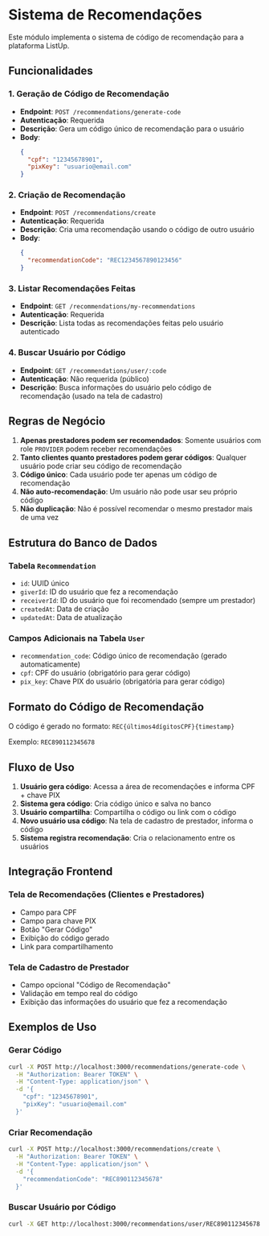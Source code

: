 # Sistema de Recomendações

Este módulo implementa o sistema de código de recomendação para a plataforma ListUp.

## Funcionalidades

### 1. Geração de Código de Recomendação
- **Endpoint**: `POST /recommendations/generate-code`
- **Autenticação**: Requerida
- **Descrição**: Gera um código único de recomendação para o usuário
- **Body**:
  ```json
  {
    "cpf": "12345678901",
    "pixKey": "usuario@email.com"
  }
  ```

### 2. Criação de Recomendação
- **Endpoint**: `POST /recommendations/create`
- **Autenticação**: Requerida
- **Descrição**: Cria uma recomendação usando o código de outro usuário
- **Body**:
  ```json
  {
    "recommendationCode": "REC1234567890123456"
  }
  ```

### 3. Listar Recomendações Feitas
- **Endpoint**: `GET /recommendations/my-recommendations`
- **Autenticação**: Requerida
- **Descrição**: Lista todas as recomendações feitas pelo usuário autenticado

### 4. Buscar Usuário por Código
- **Endpoint**: `GET /recommendations/user/:code`
- **Autenticação**: Não requerida (público)
- **Descrição**: Busca informações do usuário pelo código de recomendação (usado na tela de cadastro)

## Regras de Negócio

1. **Apenas prestadores podem ser recomendados**: Somente usuários com role `PROVIDER` podem receber recomendações
2. **Tanto clientes quanto prestadores podem gerar códigos**: Qualquer usuário pode criar seu código de recomendação
3. **Código único**: Cada usuário pode ter apenas um código de recomendação
4. **Não auto-recomendação**: Um usuário não pode usar seu próprio código
5. **Não duplicação**: Não é possível recomendar o mesmo prestador mais de uma vez

## Estrutura do Banco de Dados

### Tabela `Recommendation`
- `id`: UUID único
- `giverId`: ID do usuário que fez a recomendação
- `receiverId`: ID do usuário que foi recomendado (sempre um prestador)
- `createdAt`: Data de criação
- `updatedAt`: Data de atualização

### Campos Adicionais na Tabela `User`
- `recommendation_code`: Código único de recomendação (gerado automaticamente)
- `cpf`: CPF do usuário (obrigatório para gerar código)
- `pix_key`: Chave PIX do usuário (obrigatória para gerar código)

## Formato do Código de Recomendação

O código é gerado no formato: `REC{últimos4dígitosCPF}{timestamp}`

Exemplo: `REC890112345678`

## Fluxo de Uso

1. **Usuário gera código**: Acessa a área de recomendações e informa CPF + chave PIX
2. **Sistema gera código**: Cria código único e salva no banco
3. **Usuário compartilha**: Compartilha o código ou link com o código
4. **Novo usuário usa código**: Na tela de cadastro de prestador, informa o código
5. **Sistema registra recomendação**: Cria o relacionamento entre os usuários

## Integração Frontend

### Tela de Recomendações (Clientes e Prestadores)
- Campo para CPF
- Campo para chave PIX
- Botão "Gerar Código"
- Exibição do código gerado
- Link para compartilhamento

### Tela de Cadastro de Prestador
- Campo opcional "Código de Recomendação"
- Validação em tempo real do código
- Exibição das informações do usuário que fez a recomendação

## Exemplos de Uso

### Gerar Código
```bash
curl -X POST http://localhost:3000/recommendations/generate-code \
  -H "Authorization: Bearer TOKEN" \
  -H "Content-Type: application/json" \
  -d '{
    "cpf": "12345678901",
    "pixKey": "usuario@email.com"
  }'
```

### Criar Recomendação
```bash
curl -X POST http://localhost:3000/recommendations/create \
  -H "Authorization: Bearer TOKEN" \
  -H "Content-Type: application/json" \
  -d '{
    "recommendationCode": "REC890112345678"
  }'
```

### Buscar Usuário por Código
```bash
curl -X GET http://localhost:3000/recommendations/user/REC890112345678
```

